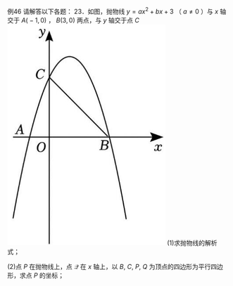 例46 请解答以下各题： 23．如图，抛物线 $y = a x ^ { 2 } + b x + 3$ （ $a \neq 0$ ）与 $x$ 轴交于 $A { \bigl ( } { - } 1 , 0 { \bigr ) }$ ， $B \left( 3 , 0 \right)$ 两点，与 $y$ 轴交于点 $C$
![](<../../qs_image_DB/专题3-2_一网打尽14类·二次函数的存在性问题（解析版）_/6544ea8fc26bfd2f03d14e1b8355160224a47c497cca4037301f3883c7a50d55.jpg>)
(1)求抛物线的解析式；

(2)点 $P$ 在抛物线上，点 $\mathcal { Q }$ 在 $x$ 轴上，以 $B , \ C , \ P , \ Q$ 为顶点的四边形为平行四边形，求点 $P$ 的坐标；
